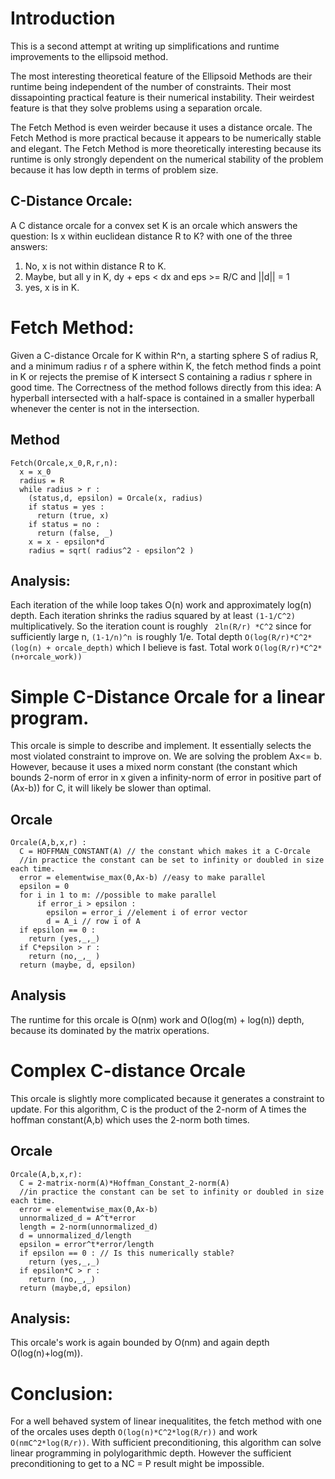 # Introduction
This is a second attempt at writing up simplifications and runtime improvements to the ellipsoid method.

The most interesting theoretical feature of the Ellipsoid Methods are their runtime being independent of the number of constraints.
Their most dissapointing practical feature is their numerical instability.
Their weirdest feature is that they solve problems using a separation orcale.

The Fetch Method is even weirder because it uses a distance orcale.
The Fetch Method is more practical because it appears to be numerically stable and elegant.
The Fetch Method is more theoretically interesting because its runtime is only strongly dependent on the numerical stability of the problem because it has low depth in terms of problem size.
## C-Distance Orcale:
A C distance orcale for a convex set K is an orcale which answers the question:
Is x within euclidean distance R to K? with one of the three answers:
1. No, x is not within distance R to K.
2. Maybe, but all y in K, dy + eps < dx and eps >= R/C and ||d|| = 1
3. yes, x is in K.
# Fetch Method:
Given a C-distance Orcale for K within R^n, a starting sphere S of radius R, and a minimum radius r of a sphere within K,
the fetch method finds a point in K or rejects the premise of K intersect S containing a radius r sphere in good time.
The Correctness of the method follows directly from this idea:
A hyperball intersected with a half-space is contained in a smaller hyperball whenever the center is not in the intersection.
## Method
```
Fetch(Orcale,x_0,R,r,n):
  x = x_0
  radius = R
  while radius > r :
    (status,d, epsilon) = Orcale(x, radius)
    if status = yes :
      return (true, x)
    if status = no :
      return (false, _)
    x = x - epsilon*d
    radius = sqrt( radius^2 - epsilon^2 )
```
## Analysis:
Each iteration of the while loop takes O(n) work and approximately log(n) depth.
Each iteration shrinks the radius squared by at least ```(1-1/C^2)``` multiplicatively.
So the iteration count is roughly ``` 2ln(R/r) *C^2``` 
since for sufficiently large n, ```(1-1/n)^n ```is roughly 1/e.
Total depth ```O(log(R/r)*C^2*(log(n) + orcale_depth)``` which I believe is fast.
Total work ```O(log(R/r)*C^2*(n+orcale_work))```

# Simple C-Distance Orcale for a linear program.
This orcale is simple to describe and implement.
It essentially selects the most violated constraint to improve on.
We are solving the problem Ax<= b.
However, because it uses a mixed norm constant 
(the constant which bounds 2-norm of error in x given a infinity-norm of error in positive part of (Ax-b))
for C, it will likely be slower than optimal.
## Orcale
```
Orcale(A,b,x,r) :
  C = HOFFMAN_CONSTANT(A) // the constant which makes it a C-Orcale
  //in practice the constant can be set to infinity or doubled in size each time.
  error = elementwise_max(0,Ax-b) //easy to make parallel
  epsilon = 0
  for i in 1 to m: //possible to make parallel
      if error_i > epsilon :
        epsilon = error_i //element i of error vector
        d = A_i // row i of A
  if epsilon == 0 :
    return (yes,_,_)
  if C*epsilon > r :
    return (no,_,_ )
  return (maybe, d, epsilon)
```
## Analysis
The runtime for this orcale is O(nm) work and O(log(m) + log(n)) depth, because its dominated by the matrix operations.
# Complex C-distance Orcale
This orcale is slightly more complicated because it generates a constraint to update.
For this algorithm, C is the product of the 2-norm of A times the hoffman constant(A,b) which uses the 2-norm both times.
## Orcale
```
Orcale(A,b,x,r):
  C = 2-matrix-norm(A)*Hoffman_Constant_2-norm(A)
  //in practice the constant can be set to infinity or doubled in size each time.
  error = elementwise_max(0,Ax-b)
  unnormalized_d = A^t*error
  length = 2-norm(unnormalized_d)
  d = unnormalized_d/length
  epsilon = error^t*error/length
  if epsilon == 0 : // Is this numerically stable?
    return (yes,_,_)
  if epsilon*C > r :
    return (no,_,_)
  return (maybe,d, epsilon)
```
## Analysis:
This orcale's work is again bounded by O(nm) and again depth O(log(n)+log(m)).
# Conclusion:
For a well behaved system of linear inequalitites, the fetch method with one of the orcales uses
depth ```O(log(n)*C^2*log(R/r))``` and work ```O(nmC^2*log(R/r))```.
With sufficient preconditioning, this algorithm can solve linear programming in polylogarithmic depth.
However the sufficient preconditioning to get to a NC = P result might be impossible.
